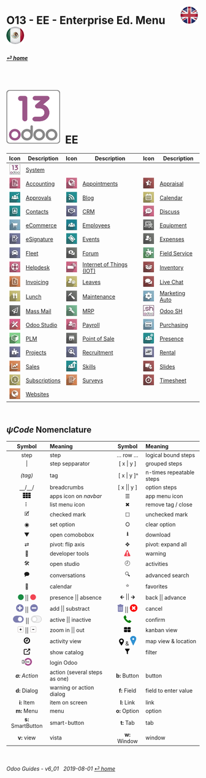 #  O13 - EE - Enterprise Ed. Menu &nbsp;&nbsp;&nbsp;&nbsp; [![en-uk](/doc/img/en-uk_flag_button_small.png)](/en-uk/o13/ee/en-uk-o13-ee-guides-menu.md) [ ![es-mx](/doc/img/es-mx_flag_button_small.png)](/es-mx/o13/ee/es-mx-o13-ee-guides-menu.md)
#### [_&#x23CE; home_](/en-uk/en-uk-guides-menu.md)    
  
<br>

# ![o13](/doc/img/odoo13.png) &nbsp;EE
| Icon | Description | Icon | Description | Icon | Description |
| :---: | --- | :---: | --- | :---: | --- |
| ![o13](/doc/img/odoo13.jpg)               | [System](/en-uk/o13/ee/o13/en-uk-o13-ee-o13-system-wide-guides.md)          | | | |
| ![acc](/doc/img/account_accountant.jpg)   | [Accounting](/en-uk/o13/ee/acc/en-uk-o13-ee-acc-accounting-guides.md)       | ![apt](/doc/img/appointments.jpg)         | [Appointments](/en-uk/o13/ee/apt/en-uk-o13-ee-apt-appointments-guides.md)                   | ![apr](/doc/img/hr_appraisal.jpg)         | [Appraisal](/en-uk/o13/ee/apr/en-uk-o13-ee-apr-appraisal-guides.md)                 |
| ![apv](/doc/img/approval.jpg)             | [Approvals](/en-uk/o13/ee/apv/en-uk-o13-ee-apv-approvals-guides.md)         | ![blg](/doc/img/website_blog.jpg)         | [Blog](/en-uk/o13/ee/blg/en-uk-o13-ee-blg-blog-guides.md)                                   | ![cal](/doc/img/calendar.jpg)             | [Calendar](/en-uk/o13/ee/cal/en-uk-o13-ee-cal-calendar-guides.md)                   |
| ![ctc](/doc/img/contacts.jpg)             | [Contacts](/en-uk/o13/ee/ctc/en-uk-o13-ee-ctc-contacts-guides.md)           | ![crm](/doc/img/crm.jpg)                  | [CRM](/en-uk/o13/ee/crm/en-uk-o13-ee-crm-crm-guides.md)                                     | ![dsc](/doc/img/discuss.jpg)              | [Discuss](/en-uk/o13/ee/dsc/en-uk-o13-ee-dsc-discuss-guides.md)                     |
| ![eco](/doc/img/website_sale.jpg)         | [eCommerce](/en-uk/o13/ee/eco/en-uk-o13-ee-eco-ecommerce-guides.md)         | ![emp](/doc/img/hr_employees.jpg)         | [Employees](/en-uk/o13/ee/emp/en-uk-o13-ee-emp-employees-guides.md)                         | ![equ](/doc/img/equipment.jpg)            | [Equipment](/en-uk/o13/ee/equ/en-uk-o13-ee-equ-equipment-guides.md)                 |
| ![esg](/doc/img/website_sign.jpg)         | [eSignature](/en-uk/o13/ee/esg/en-uk-o13-ee-esg-esignature-guides.md)       | ![eve](/doc/img/event.jpg)                | [Events](/en-uk/o13/ee/eve/en-uk-o13-ee-eve-events-guides.md)                               | ![exp](/doc/img/hr_expense.jpg)           | [Expenses](/en-uk/o13/ee/exp/en-uk-o13-ee-exp-expenses-guides.md)                   |
| ![flt](/doc/img/fleet.jpg)                | [Fleet](/en-uk/o13/ee/flt/en-uk-o13-ee-flt-fleet-guides.md)                 | ![for](/doc/img/website_forum.jpg)        | [Forum](/en-uk/o13/ee/for/en-uk-o13-ee-for-forum-guides.md)                                 | ![fsv](/doc/img/field_service.jpg)        | [Field Service](/en-uk/o13/ee/fsv/en-uk-o13-ee-fsv-field-service-guides.md)         |
| ![hdk](/doc/img/helpdesk.jpg)             | [Helpdesk](/en-uk/o13/ee/hdk/en-uk-o13-ee-hdk-helpdesk-guides.md)           | ![iot](/doc/img/iot.jpg)                  | [Internet of Things (IOT)](/en-uk/o13/ee/iot/en-uk-o13-ee-iot-internet_of_things-guides.md) | ![inv](/doc/img/stock.jpg)                | [Inventory](/en-uk/o13/ee/inv/en-uk-o13-ee-inv-inventory-guides.md)                 |
| ![ivc](/doc/img/account_invoicing.jpg)    | [Invoicing](/en-uk/o13/ee/ivc/en-uk-o13-ee-ivc-invoicing-guides.md)         | ![lvs](/doc/img/leaves.jpg)               | [Leaves](/en-uk/o13/ee/lvs/en-uk-o13-ee-lvs-leaves-guides.md)                               | ![lvc](/doc/img/im_livechat.jpg)          | [Live Chat](/en-uk/o13/ee/lch/en-uk-o13-ee-lch-live_chat-guides.md)                 |
| ![lun](/doc/img/lunch.jpg)                | [Lunch](/en-uk/o13/ee/lun/en-uk-o13-ee-lun-lunch-guides.md)                 | ![mnt](/doc/img/maintenance.jpg)          | [Maintenance](/en-uk/o13/ee/mnt/en-uk-o13-ee-mnt-maintenance-guides.md)                     | ![mka](/doc/img/marketing_automation.jpg) | [Marketing Auto](/en-uk/o13/ee/mka/en-uk-o13-ee-mka-marketing-automation-guides.md) |
| ![msm](/doc/img/mass_mailing.jpg)         | [Mass Mail](/en-uk/o13/ee/msm/en-uk-o13-ee-msm-mass-marketing-guides.md)    | ![mrp](/doc/img/mrp.jpg)                  | [MRP](/en-uk/o13/ee/mrp/en-uk-o13-ee-mrp-mrp-guides.md)                                     | ![osh](/doc/img/odoosh.jpg)               | [Odoo SH](/en-uk/o13/ee/osh/en-uk-o13-ee-osh-odoo-sh-guides.md)                     |
| ![stu](/doc/img/web_studio.jpg)           | [Odoo Studio](/en-uk/o13/ee/stu/en-uk-o13-ee-stu-studio-guides.md)          | ![pyr](/doc/img/hr_payroll.jpg)           | [Payroll](/en-uk/o13/ee/pyr/en-uk-o13-ee-pyr-payroll-guides.md)                             | ![pch](/doc/img/purchase.jpg)             | [Purchasing](/en-uk/o13/ee/pch/en-uk-o13-ee-pch-purchasing-guides.md)               |
| ![plm](/doc/img/plm.jpg)                  | [PLM](/en-uk/o13/ee/plm/en-uk-o13-ee-plm-plm-guides.md)                     | ![pos](/doc/img/point_of_sale.jpg)        | [Point of Sale](/en-uk/o13/ee/pos/en-uk-o13-ee-pos-point-of-sale-guides.md)                 | ![psc](/doc/img/hr_presence.jpg)          | [Presence](/en-uk/o13/ee/psc/en-uk-o13-ee-psc-presence-guides.md)                   |
| ![prj](/doc/img/project.jpg)              | [Projects](/en-uk/o13/ee/prj/en-uk-o13-ee-prj-projects-guides.md)           | ![rcr](/doc/img/hr_recruitment.jpg)       | [Recruitment](/en-uk/o13/ee/rcr/en-uk-o13-ee-rcr-recruitment-guides.md)                     | ![rnt](/doc/img/rentals.jpg)              | [Rental](/en-uk/o13/ee/rnt/en-uk-o13-ee-rnt-rental-guides.md)                       |
| ![sls](/doc/img/sale.jpg)                 | [Sales](/en-uk/o13/ee/sls/en-uk-o13-ee-sls-sales-guides.md)                 | ![skm](/doc/img/hr_skills.jpg)            | [Skills](/en-uk/o13/ee/skm/en-uk-o13-ee-skm-skills-guides.md)                               | ![sli](/doc/img/website_slides.jpg)       | [Slides](/en-uk/o13/ee/sli/en-uk-o13-ee-sli-slides-guides.md)                       |
| ![sub](/doc/img/sale_subscription.jpg)    | [Subscriptions](/en-uk/o13/ee/sub/en-uk-o13-ee-sub-subscriptions-guides.md) | ![svy](/doc/img/survey.jpg)               | [Surveys](/en-uk/o13/ee/svy/en-uk-o13-ee-svy-survey-guides.md)                              | ![tsh](/doc/img/hr_timesheet.jpg)         | [Timesheet](/en-uk/o13/ee/tsh/en-uk-o13-ee-tsh-timesheet-guides.md)                 |
| ![web](/doc/img/website.jpg)              | [Websites](/en-uk/o13/ee/web/en-uk-o13-ee-web-websites-builder-guides.md)   | | | | |

<br>

## _&#x03C8;Code_ Nomenclature
[***Sync***]: # (en-uk-guides-menu)  
[***Sync***]: # (en-uk-o13-ce-guides-menu)  

| Symbol | Meaning | Symbol | Meaning | 
| :---: | :--- | :---: | :--- |
| step | step | &#x2026; row &#x2026; | logical bound steps |
| \| | step sepparator | \[ x \| y ] | grouped steps |
| _(tag)_ | tag | &nbsp;\[ x \| y \]&#x207F; | n-times repeatable steps |
| &#x23BD;/&#x23BD;/ | breadcrumbs | \[ x \|\| y ] | option steps |
| ![apps](/doc/img/apps.png) | apps icon on _navbar_ | &#x2630; | app menu icon |
| &#x2807; | list menu icon | &#x2716; | remove tag / close |
| &#x1F5F9; | checked mark | &#x2610; | unchecked mark |
| &#x25C9; | set option | &#x2B58; | clear option |
| &#x25BC; | open comobobox | **&#x2B73;** | download |
| &#x21C4; | pivot: flip axis | &#x2725; | pivot: expand all |
| &#x1F41E; | developer tools | ![warning](/doc/img/warning.png) | warning |
| &#x1F6E0; | open studio | &#x1F557; | activities |
| &#x1F5ED; | conversations | &#x1F50D; | advanced search |
| &#x1F4C5; | calendar | &#x2B50; | favorites |
| ![presence_yes](/doc/img/presence_yes.png) \|\| ![presence_no](/doc/img/presence_no.png) | presence \|\| absence | &#x1F870; \|\| &#x1F872; | back \|\| advance |
| ![add](/doc/img/button_add.png) \|\| ![sub](/doc/img/button_sub.png) | add \|\| substract | ![trashcan](/doc/img/trashcan.png) \|\| ![cancel](/doc/img/cancel.png) | cancel |
| ![active](/doc/img/active.png) \|\| ![inactive](/doc/img/inactive.png) | active \|\| inactive | ![phone_receiver](/doc/img/phone_receiver.png) | confirm |
| ![button_squared_add](/doc/img/button_squared_add.png) \|\| ![button_squared_sub](/doc/img/button_squared_sub.png) | zoom in \|\| out | ![view_kanban](/doc/img/view_kanban.png) | kanban view | ![view_list](/doc/img/view_list.png) | list view |
| ![view_activity](/doc/img/view_activity.png) | activity view | ![view_map](/doc/img/view_map.png) & ![map_location](/doc/img/map_location.png)| map view & location|
| ![show_catalog](/doc/img/show_catalog.png) | show catalog | ![filter](/doc/img/filter.png) | filter |
| ![login](/doc/img/login.png) | login Odoo |
| _**a:** Action_ | action (several steps as one) | **b:** Button | button |
| **d:** Dialog | warning or action dialog | **f:** Field | field to enter value |
| **i:** Item | item on screen | **l:** Link | link |
| **m:** Menu | menu | **o:** Option | option | 
| **s:** SmartButton | smart-button | **t:** Tab | tab | v:View |
| **v:** view | vista | **w:** Window | window |


<br>  
  
###### Odoo Guides - v6_01 &nbsp; 2019-08-01  [_&#x23CE; home_](/en-uk/en-uk-guides-menu.md)  
